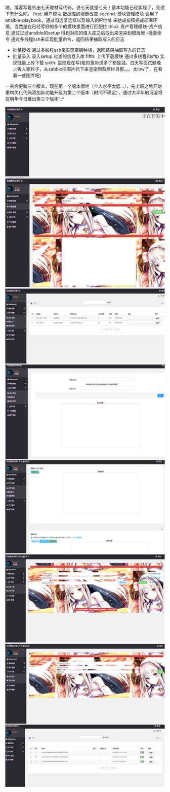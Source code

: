 嗯，博客写着外出七天取材写代码，说七天就是七天！基本功能已经实现了，先说下有什么吧。
first: 用户模块 数据库的增删改查 
second: 模块管理模块 调用了ansible-playbook，通过勾选复选框以及输入的IP地址 来达成按钮完成部署环境，当然是在已经写好的多个的模块里面进行匹配拉
third: 资产管理模块-资产信息 通过过滤ansible的setup 得到对应的值入库之后取出来渲染到模版里
-批量命令 通过多线程ssh来实现批量命令，返回结果抽取写入的日志   
- 批量授权 通过多线程ssh来实现密钥种植，返回结果抽取写入的日志
- 批量录入 录入setup 过滤的信息入库
fifth: 上传下载模块 通过多线程和sftp 实现批量上传下载
sixth: 监控现在写(租的宽带说多了都是泪。白天写面试题晚上拆人家轮子，从zabbix把图片抓下来渲染到监控栏目那。。。太low了，在看看一些图库吧)

一共会更新三个版本，现在第一个版本很烂（个人水平太低...），先上班之后开始重构优化代码添加新功能升级为第二个版本（时间不确定），通过大半年的沉淀将在明年今日推出第三个版本^_^

![image](https://github.com/jinjin123/-Development-of-an-automatic-platform/blob/master/img-read/1.png)
![image](https://github.com/jinjin123/-Development-of-an-automatic-platform/blob/master/img-read/2.png)
![image](https://github.com/jinjin123/-Development-of-an-automatic-platform/blob/master/img-read/3.png)
![image](https://github.com/jinjin123/-Development-of-an-automatic-platform/blob/master/img-read/4.png)
![image](https://github.com/jinjin123/-Development-of-an-automatic-platform/blob/master/img-read/5.png)
![image](https://github.com/jinjin123/-Development-of-an-automatic-platform/blob/master/img-read/6.png)
![image](https://github.com/jinjin123/-Development-of-an-automatic-platform/blob/master/img-read/7.png)
![image](https://github.com/jinjin123/-Development-of-an-automatic-platform/blob/master/img-read/8.png)
